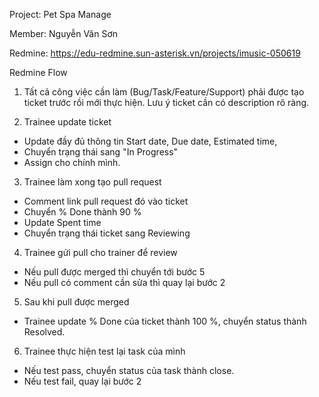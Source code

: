 Project: Pet Spa Manage

Member: Nguyễn Văn Sơn

Redmine: 
https://edu-redmine.sun-asterisk.vn/projects/imusic-050619

Redmine Flow
1. Tất cả công việc cần làm (Bug/Task/Feature/Support) phải được tạo ticket trước rồi mới thực hiện. Lưu ý ticket cần có description rõ ràng.

2. Trainee update ticket
- Update đầy đủ thông tin Start date, Due date, Estimated time, 
- Chuyển trạng thái sang "In Progress"
- Assign cho chính mình.

3.  Trainee làm xong tạo pull request
- Comment link pull request đó vào ticket
- Chuyển % Done thành 90 %
- Update Spent time 
- Chuyển trạng thái ticket sang Reviewing

4. Trainee gửi pull cho trainer để review
- Nếu pull được merged thì chuyển tới bước 5
- Nếu pull có comment cần sửa thì quay lại bước 2
5. Sau khi pull được merged
 - Trainee update % Done của ticket thành 100 %, chuyển status thành Resolved.
6. Trainee thực hiện test lại task của mình
 - Nếu test pass, chuyển status của task thành close.
 - Nếu test fail, quay lại bước 2
